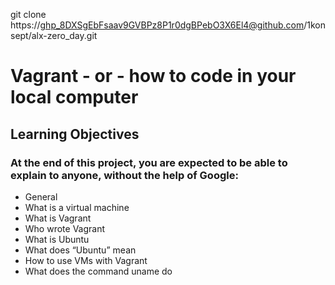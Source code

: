 git clone https://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@github.com/1konsept/alx-zero_day.git

# Vagrant - or - how to code in your local computer

## Learning Objectives

### At the end of this project, you are expected to be able to explain to anyone, without the help of Google:

- General
- What is a virtual machine
- What is Vagrant
- Who wrote Vagrant
- What is Ubuntu
- What does “Ubuntu” mean
- How to use VMs with Vagrant
- What does the command uname do
 
